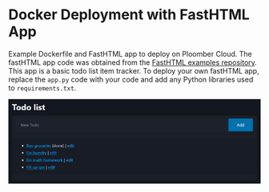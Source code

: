 # Docker Deployment with FastHTML App

Example Dockerfile and FastHTML app to deploy on Ploomber Cloud. The fastHTML app code was obtained from the [FastHTML examples repository](https://github.com/AnswerDotAI/fasthtml/tree/main/examples). This app is a basic todo list item tracker. To deploy your own fastHTML app, replace the `app.py` code with your code and add any Python libraries used to `requirements.txt`. 

![](todolist_app.png)